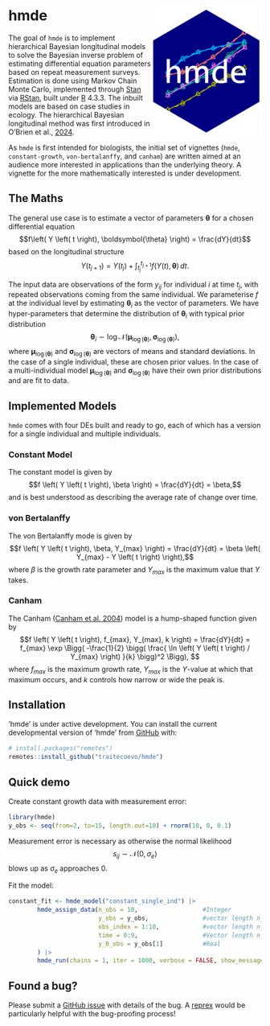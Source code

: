
# hmde <img src="man/figures/hmde_hex.png" align="right" alt="" width="220" />

The goal of `hmde` is to implement hierarchical Bayesian longitudinal
models to solve the Bayesian inverse problem of estimating differential
equation parameters based on repeat measurement surveys. Estimation is
done using Markov Chain Monte Carlo, implemented through
[Stan](https://mc-stan.org/) via
[RStan](https://mc-stan.org/users/interfaces/rstan), built under
[R](https://cran.r-project.org/) 4.3.3. The inbuilt models are based on
case studies in ecology. The hierarchical Bayesian longitudinal method
was first introduced in O’Brien et al.,
[2024](https://besjournals.onlinelibrary.wiley.com/doi/10.1111/2041-210X.14463).

As `hmde` is first intended for biologists, the initial set of vignettes
(`hmde`, `constant-growth`, `von-bertalanffy`, and `canham`) are written
aimed at an audience more interested in applications than the underlying
theory. A vignette for the more mathematically interested is under
development.

## The Maths

The general use case is to estimate a vector of parameters
$\boldsymbol{\theta}$ for a chosen differential equation
$$f\left( Y \left( t \right), \boldsymbol{\theta} \right) = \frac{dY}{dt}$$
based on the longitudinal structure
$$Y \left( t_{j+1} \right) = Y\left( t_j \right) + \int_{t_j}^{t_{j+1}}f\left( Y \left( t \right), \boldsymbol{\theta} \right)\,dt. $$

The input data are observations of the form $y_{ij}$ for individual $i$
at time $t_j$, with repeated observations coming from the same
individual. We parameterise $f$ at the individual level by estimating
$\boldsymbol{\theta}_i$ as the vector of parameters. We have
hyper-parameters that determine the distribution of
$\boldsymbol{\theta}_i$ with typical prior distribution
$$\boldsymbol{\theta}_i \sim \log \mathcal{N}\left(\boldsymbol{\mu}_{\log\left(\boldsymbol{\theta}\right)}, \boldsymbol{\sigma}_{\log \left( \boldsymbol{\theta} \right)}\right), $$
where $\boldsymbol{\mu}_{\log\left(\boldsymbol{\theta}\right)}$ and
$\boldsymbol{\sigma}_{\log\left(\boldsymbol{\theta}\right)}$ are vectors
of means and standard deviations. In the case of a single individual,
these are chosen prior values. In the case of a multi-individual model
$\boldsymbol{\mu}_{\log\left(\boldsymbol{\theta}\right)}$ and
$\boldsymbol{\sigma}_{\log\left(\boldsymbol{\theta}\right)}$ have their
own prior distributions and are fit to data.

## Implemented Models

`hmde` comes with four DEs built and ready to go, each of which has a
version for a single individual and multiple individuals.

### Constant Model

The constant model is given by
$$f \left( Y \left( t \right), \beta \right) = \frac{dY}{dt} = \beta,$$
and is best understood as describing the average rate of change over
time.

### von Bertalanffy

The von Bertalanffy mode is given by
$$f \left( Y \left( t \right), \beta, Y_{max} \right) = \frac{dY}{dt} = \beta \left( Y_{max} - Y \left( t \right) \right),$$
where $\beta$ is the growth rate parameter and $Y_{max}$ is the maximum
value that $Y$ takes.

### Canham

The Canham ([Canham et
al. 2004](https://doi.org/10.1890/1051-0761(2006)016%5B0540:NAOCTC%5D2.0.CO;2))
model is a hump-shaped function given by
$$f \left( Y \left( t \right), f_{max}, Y_{max}, k \right) = \frac{dY}{dt} = f_{max} \exp \Bigg( -\frac{1}{2} \bigg( \frac{ \ln \left( Y \left( t \right) / Y_{max} \right) }{k} \bigg)^2 \Bigg), $$
where $f_{max}$ is the maximum growth rate, $Y_{max}$ is the $Y$-value
at which that maximum occurs, and $k$ controls how narrow or wide the
peak is.

## 

## Installation

‘hmde’ is under active development. You can install the current
developmental version of ‘hmde’ from [GitHub](https://github.com/) with:

``` r
# install.packages("remotes")
remotes::install_github("traitecoevo/hmde")
```

## Quick demo

Create constant growth data with measurement error:

``` r
library(hmde)
y_obs <- seq(from=2, to=15, length.out=10) + rnorm(10, 0, 0.1)
```

Measurement error is necessary as otherwise the normal likelihood
$$s_{ij} \sim \mathcal{N}\left( 0, \sigma_e \right)$$ blows up as
$\sigma_e$ approaches 0.

Fit the model:

``` r
constant_fit <- hmde_model("constant_single_ind") |>
        hmde_assign_data(n_obs = 10,                  #Integer
                         y_obs = y_obs,               #vector length n_obs
                         obs_index = 1:10,            #vector length n_obs
                         time = 0:9,                  #Vector length n_obs
                         y_0_obs = y_obs[1]           #Real
        ) |>
        hmde_run(chains = 1, iter = 1000, verbose = FALSE, show_messages = FALSE)
```

## Found a bug?

Please submit a [GitHub
issue](https://github.com/traitecoevo/hmde/issues) with details of the
bug. A [reprex](https://reprex.tidyverse.org/) would be particularly
helpful with the bug-proofing process!
